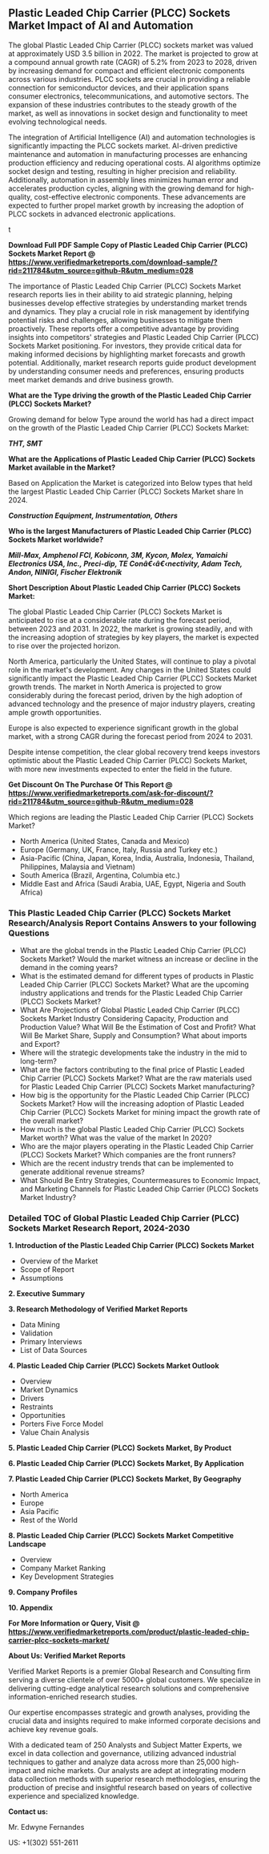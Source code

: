 <h2>Plastic Leaded Chip Carrier (PLCC) Sockets Market Impact of AI and Automation</h2><p>The global Plastic Leaded Chip Carrier (PLCC) sockets market was valued at approximately USD 3.5 billion in 2022. The market is projected to grow at a compound annual growth rate (CAGR) of 5.2% from 2023 to 2028, driven by increasing demand for compact and efficient electronic components across various industries. PLCC sockets are crucial in providing a reliable connection for semiconductor devices, and their application spans consumer electronics, telecommunications, and automotive sectors. The expansion of these industries contributes to the steady growth of the market, as well as innovations in socket design and functionality to meet evolving technological needs.</p><p>The integration of Artificial Intelligence (AI) and automation technologies is significantly impacting the PLCC sockets market. AI-driven predictive maintenance and automation in manufacturing processes are enhancing production efficiency and reducing operational costs. AI algorithms optimize socket design and testing, resulting in higher precision and reliability. Additionally, automation in assembly lines minimizes human error and accelerates production cycles, aligning with the growing demand for high-quality, cost-effective electronic components. These advancements are expected to further propel market growth by increasing the adoption of PLCC sockets in advanced electronic applications.</p>t</p><p id="" class=""><strong>Download Full PDF Sample Copy of Plastic Leaded Chip Carrier (PLCC) Sockets Market Report @ <a href="https://www.verifiedmarketreports.com/download-sample/?rid=211784&utm_source=github-R&utm_medium=028" target="_blank">https://www.verifiedmarketreports.com/download-sample/?rid=211784&utm_source=github-R&utm_medium=028</a></strong></p><p>The importance of&nbsp;Plastic Leaded Chip Carrier (PLCC) Sockets Market research reports lies in their ability to aid strategic planning, helping businesses develop effective strategies by understanding market trends and dynamics. They play a crucial role in risk management by identifying potential risks and challenges, allowing businesses to mitigate them proactively. These reports offer a competitive advantage by providing insights into competitors' strategies and Plastic Leaded Chip Carrier (PLCC) Sockets Market positioning. For investors, they provide critical data for making informed decisions by highlighting market forecasts and growth potential. Additionally, market research reports guide product development by understanding consumer needs and preferences, ensuring products meet market demands and drive business growth.</p><p><strong>What are the&nbsp;Type driving the growth of the Plastic Leaded Chip Carrier (PLCC) Sockets Market?</strong></p><p id="" class="">Growing demand for below Type around the world has had a direct impact on the growth of the Plastic Leaded Chip Carrier (PLCC) Sockets Market:</p><em><strong>THT, SMT</strong></em></p><strong>What are the&nbsp;Applications&nbsp;of Plastic Leaded Chip Carrier (PLCC) Sockets Market available in the Market?</strong></p><p id="" class="">Based on Application the Market is categorized into Below types that held the largest Plastic Leaded Chip Carrier (PLCC) Sockets Market share In 2024.</p><em><strong>Construction Equipment, Instrumentation, Others</strong></em></p><strong>Who is the largest Manufacturers of Plastic Leaded Chip Carrier (PLCC) Sockets Market worldwide?</strong></p><p><em><strong>Mill-Max, Amphenol FCI, Kobiconn, 3M, Kycon, Molex, Yamaichi Electronics USA, Inc., Preci-dip, TE Conâ€‹â€‹nectivity, Adam Tech, Andon, NINIGI, Fischer Elektronik</strong></em></p><p id="" class=""><strong>Short Description About Plastic Leaded Chip Carrier (PLCC) Sockets Market:</strong></p><p>The global Plastic Leaded Chip Carrier (PLCC) Sockets Market is anticipated to rise at a considerable rate during the forecast period, between 2023 and 2031. In 2022, the market is growing steadily, and with the increasing adoption of strategies by key players, the market is expected to rise over the projected horizon.</p><p>North America, particularly the United States, will continue to play a pivotal role in the market's development. Any changes in the United States could significantly impact the Plastic Leaded Chip Carrier (PLCC) Sockets Market growth trends. The market in North America is projected to grow considerably during the forecast period, driven by the high adoption of advanced technology and the presence of major industry players, creating ample growth opportunities.</p><p>Europe is also expected to experience significant growth in the global market, with a strong CAGR during the forecast period from 2024 to 2031.</p><p>Despite intense competition, the clear global recovery trend keeps investors optimistic about the Plastic Leaded Chip Carrier (PLCC) Sockets Market, with more new investments expected to enter the field in the future.</p><p id="" class=""><strong>Get Discount On The Purchase Of This Report @ <a href="https://www.verifiedmarketreports.com/ask-for-discount/?rid=211784&utm_source=github-R&utm_medium=028" target="_blank">https://www.verifiedmarketreports.com/ask-for-discount/?rid=211784&utm_source=github-R&utm_medium=028</a></strong></p>Which regions are leading the Plastic Leaded Chip Carrier (PLCC) Sockets Market?</p><ul><li>North America (United States, Canada and Mexico)</li><li>Europe (Germany, UK, France, Italy, Russia and Turkey etc.)</li><li>Asia-Pacific (China, Japan, Korea, India, Australia, Indonesia, Thailand, Philippines, Malaysia and Vietnam)</li><li>South America (Brazil, Argentina, Columbia etc.)</li><li>Middle East and Africa (Saudi Arabia, UAE, Egypt, Nigeria and South Africa)</li></ul><h3 id="" class="">This Plastic Leaded Chip Carrier (PLCC) Sockets Market Research/Analysis Report Contains Answers to your following Questions</h3><ul><li>What are the global trends in the Plastic Leaded Chip Carrier (PLCC) Sockets Market? Would the market witness an increase or decline in the demand in the coming years?</li><li>What is the estimated demand for different types of products in Plastic Leaded Chip Carrier (PLCC) Sockets Market? What are the upcoming industry applications and trends for the Plastic Leaded Chip Carrier (PLCC) Sockets Market?</li><li>What Are Projections of Global Plastic Leaded Chip Carrier (PLCC) Sockets Market Industry Considering Capacity, Production and Production Value? What Will Be the Estimation of Cost and Profit? What Will Be Market Share, Supply and Consumption? What about imports and Export?</li><li>Where will the strategic developments take the industry in the mid to long-term?</li><li>What are the factors contributing to the final price of Plastic Leaded Chip Carrier (PLCC) Sockets Market? What are the raw materials used for Plastic Leaded Chip Carrier (PLCC) Sockets Market manufacturing?</li><li>How big is the opportunity for the Plastic Leaded Chip Carrier (PLCC) Sockets Market? How will the increasing adoption of Plastic Leaded Chip Carrier (PLCC) Sockets Market for mining impact the growth rate of the overall market?</li><li>How much is the global Plastic Leaded Chip Carrier (PLCC) Sockets Market worth? What was the value of the market In 2020?</li><li>Who are the major players operating in the Plastic Leaded Chip Carrier (PLCC) Sockets Market? Which companies are the front runners?</li><li>Which are the recent industry trends that can be implemented to generate additional revenue streams?</li><li>What Should Be Entry Strategies, Countermeasures to Economic Impact, and Marketing Channels for Plastic Leaded Chip Carrier (PLCC) Sockets Market Industry?</li></ul><h3 id="" class="">Detailed TOC of Global Plastic Leaded Chip Carrier (PLCC) Sockets Market Research Report, 2024-2030</h3><p id="" class=""><strong>1. Introduction of the Plastic Leaded Chip Carrier (PLCC) Sockets Market</strong></p><ul><li>Overview of the Market</li><li>Scope of Report</li><li>Assumptions</li></ul><p id="" class=""><strong>2. Executive Summary</strong></p><p id="" class=""><strong>3. Research Methodology of Verified Market Reports</strong></p><ul><li>Data Mining</li><li>Validation</li><li>Primary Interviews</li><li>List of Data Sources</li></ul><p id="" class=""><strong>4. Plastic Leaded Chip Carrier (PLCC) Sockets Market Outlook</strong></p><ul><li>Overview</li><li>Market Dynamics</li><li>Drivers</li><li>Restraints</li><li>Opportunities</li><li>Porters Five Force Model</li><li>Value Chain Analysis</li></ul><p id="" class=""><strong>5. Plastic Leaded Chip Carrier (PLCC) Sockets Market, By Product</strong></p><p id="" class=""><strong>6. Plastic Leaded Chip Carrier (PLCC) Sockets Market, By Application</strong></p><p id="" class=""><strong>7. Plastic Leaded Chip Carrier (PLCC) Sockets Market, By Geography</strong></p><ul><li>North America</li><li>Europe</li><li>Asia Pacific</li><li>Rest of the World</li></ul><p id="" class=""><strong>8. Plastic Leaded Chip Carrier (PLCC) Sockets Market Competitive Landscape</strong></p><ul><li>Overview</li><li>Company Market Ranking</li><li>Key Development Strategies</li></ul><p id="" class=""><strong>9. Company Profiles</strong></p><p id="" class=""><strong>10. Appendix</strong></p><p id="" class=""><strong>For More Information or Query, Visit @ <a href="https://www.verifiedmarketreports.com/product/plastic-leaded-chip-carrier-plcc-sockets-market/" target="_blank">https://www.verifiedmarketreports.com/product/plastic-leaded-chip-carrier-plcc-sockets-market/</a></strong></p><p id="" class=""><strong>About Us: Verified Market Reports</strong></p><p id="" class="">Verified Market Reports is a premier Global Research and Consulting firm serving a diverse clientele of over 5000+ global customers. We specialize in delivering cutting-edge analytical research solutions and comprehensive information-enriched research studies.</p><p id="" class="">Our expertise encompasses strategic and growth analyses, providing the crucial data and insights required to make informed corporate decisions and achieve key revenue goals.</p><p id="" class="">With a dedicated team of 250 Analysts and Subject Matter Experts, we excel in data collection and governance, utilizing advanced industrial techniques to gather and analyze data across more than 25,000 high-impact and niche markets. Our analysts are adept at integrating modern data collection methods with superior research methodologies, ensuring the production of precise and insightful research based on years of collective experience and specialized knowledge.</p><p id="" class=""><strong>Contact us:</strong></p><p id="" class="">Mr. Edwyne Fernandes</p><p id="" class="">US: +1(302) 551-2611</p>
